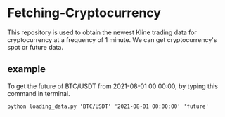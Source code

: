 # Fetching-Cryptocurrency
This repository is used to obtain the newest Kline trading data for cryptocurrency at a frequency of 1 minute.
We can get cryptocurrency's spot or future data.

## example
To get the future of BTC/USDT from 2021-08-01 00:00:00, by typing this command in terminal.

```
python loading_data.py 'BTC/USDT' '2021-08-01 00:00:00' 'future'
```
